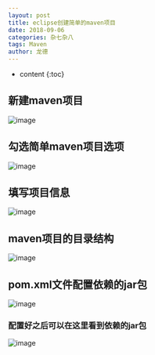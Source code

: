 ```yaml
---
layout: post
title: eclipse创建简单的maven项目
date: 2018-09-06
categories: 杂七杂八
tags: Maven
author: 龙德
---
```


* content
{:toc}

## 新建maven项目

![image](https://i.loli.net/2018/09/06/5b91277b533aa.jpg)

## 勾选简单maven项目选项

![image](https://i.loli.net/2018/09/06/5b9127ba12a4f.jpg)




## 填写项目信息

![image](https://i.loli.net/2018/09/06/5b9127f1a1aa6.jpg)

## maven项目的目录结构

![image](https://i.loli.net/2018/09/06/5b9128402f392.jpg)

## pom.xml文件配置依赖的jar包

![image](https://i.loli.net/2018/09/06/5b91286296bcc.jpg)

### 配置好之后可以在这里看到依赖的jar包

![image](https://i.loli.net/2018/09/06/5b9128a3c61ae.jpg)

